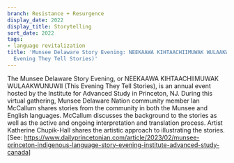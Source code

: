 ```yaml
---
branch: Resistance + Resurgence
display_date: 2022
display_title: Storytelling
sort_date: 2022
tags:
- language revitalization
title: 'Munsee Delaware Story Evening: NEEKAAWA KIHTAACHIIMUWAK WULAAKWUNUWII (This
  Evening They Tell Stories)'
---
```


The Munsee Delaware Story Evening, or NEEKAAWA KIHTAACHIIMUWAK WULAAKWUNUWII (This Evening They Tell Stories), is an annual event hosted by the Institute for Advanced Study in Princeton, NJ. During this virtual gathering, Munsee Delaware Nation community member Ian McCallum shares stories from the community in both the Munsee and English languages. McCallum discusses the background to the stories as well as the active and ongoing interpretation and translation process. Artist Katherine Chupik-Hall shares the artistic approach to illustrating the stories. [See: https://www.dailyprincetonian.com/article/2023/02/munsee-princeton-indigenous-language-story-evening-institute-advanced-study-canada]